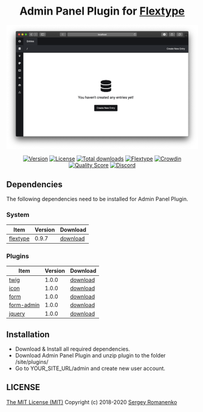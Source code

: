 <h1 align="center">Admin Panel Plugin for <a href="http://flextype.org/">Flextype</a></h1>

![preview](preview.png)

<p align="center">
<a href="https://github.com/flextype-plugins/admin/releases"><img alt="Version" src="https://img.shields.io/github/release/flextype-plugins/admin.svg?label=version"></a> <a href="https://github.com/flextype-plugins/admin"><img src="https://img.shields.io/badge/license-MIT-blue.svg" alt="License"></a> <a href="https://github.com/flextype-plugins/admin"><img src="https://img.shields.io/github/downloads/flextype-plugins/admin/total.svg?colorB=blue" alt="Total downloads"></a> <a href="https://github.com/flextype-plugins/admin"><img src="https://img.shields.io/badge/Flextype-0.9.6-green.svg" alt="Flextype"></a> <a href="https://crowdin.com/project/flextype-admin"><img src="https://d322cqt584bo4o.cloudfront.net/flextype/localized.svg" alt="Crowdin"></a> <a href="https://scrutinizer-ci.com/g/flextype-plugins/admin?branch=master"><img src="https://img.shields.io/scrutinizer/g/flextype-plugins/admin.svg?branch=master" alt="Quality Score"></a> <a href=""><img src="https://img.shields.io/discord/423097982498635778.svg?logo=discord&colorB=728ADA&label=Discord%20Chat" alt="Discord"></a>
</p>

## Dependencies

The following dependencies need to be installed for Admin Panel Plugin.

### System

| Item | Version | Download |
|---|---|---|
| [flextype](https://github.com/flextype/flextype) | 0.9.7 | [download](https://github.com/flextype/flextype/releases/download/v0.9.7/flextype-0.9.7.zip) |

### Plugins

| Item | Version | Download |
|---|---|---|
| [twig](https://github.com/flextype-plugins/twig) | 1.0.0 | [download](https://github.com/flextype-plugins/twig/releases/download/v1.0.0/twig-1.0.0.zip) |
| [icon](https://github.com/flextype-plugins/icon) | 1.0.0 | [download](https://github.com/flextype-plugins/icon/releases/download/v1.0.0/icon-1.0.0.zip) |
| [form](https://github.com/flextype-plugins/form) | 1.0.0 | [download](https://github.com/flextype-plugins/form/releases/download/v1.0.0/form-1.0.0.zip) |
| [form-admin](https://github.com/flextype-plugins/form-admin) | 1.0.0 | [download](https://github.com/flextype-plugins/form-admin/releases/download/v1.0.0/form-admin-1.0.0.zip) |
| [jquery](https://github.com/flextype-plugins/jquery) | 1.0.0 | [download](https://github.com/flextype-plugins/jquery/releases/download/v1.0.0/jquery-1.0.0.zip) |

## Installation

* Download & Install all required dependencies.
* Download Admin Panel Plugin and unzip plugin to the folder /site/plugins/
* Go to YOUR_SITE_URL/admin and create new user account.

## LICENSE
[The MIT License (MIT)](https://github.com/flextype-plugins/admin/blob/master/LICENSE.txt)
Copyright (c) 2018-2020 [Sergey Romanenko](https://github.com/Awilum)
